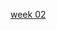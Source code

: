 [week 02](https://htmlpreview.github.io/?https://github.com/sana-dev/Foocoding-github.io/blob/main/html-css/week02/index.html)

